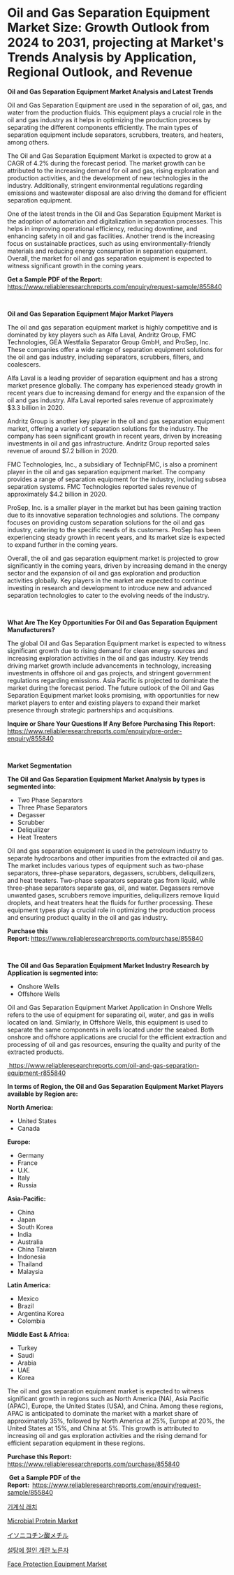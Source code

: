 <p><h1>Oil and Gas Separation Equipment Market Size: Growth Outlook from 2024 to 2031, projecting at Market's Trends Analysis by Application, Regional Outlook, and Revenue</h1></p><p><strong>Oil and Gas Separation Equipment Market Analysis and Latest Trends</strong></p>
<p><p>Oil and Gas Separation Equipment are used in the separation of oil, gas, and water from the production fluids. This equipment plays a crucial role in the oil and gas industry as it helps in optimizing the production process by separating the different components efficiently. The main types of separation equipment include separators, scrubbers, treaters, and heaters, among others.</p><p>The Oil and Gas Separation Equipment Market is expected to grow at a CAGR of 4.2% during the forecast period. The market growth can be attributed to the increasing demand for oil and gas, rising exploration and production activities, and the development of new technologies in the industry. Additionally, stringent environmental regulations regarding emissions and wastewater disposal are also driving the demand for efficient separation equipment.</p><p>One of the latest trends in the Oil and Gas Separation Equipment Market is the adoption of automation and digitalization in separation processes. This helps in improving operational efficiency, reducing downtime, and enhancing safety in oil and gas facilities. Another trend is the increasing focus on sustainable practices, such as using environmentally-friendly materials and reducing energy consumption in separation equipment. Overall, the market for oil and gas separation equipment is expected to witness significant growth in the coming years.</p></p>
<p><strong>Get a Sample PDF of the Report:&nbsp;</strong> <a href="https://www.reliableresearchreports.com/enquiry/request-sample/855840">https://www.reliableresearchreports.com/enquiry/request-sample/855840</a></p>
<p>&nbsp;</p>
<p><strong>Oil and Gas Separation Equipment Major Market Players</strong></p>
<p><p>The oil and gas separation equipment market is highly competitive and is dominated by key players such as Alfa Laval, Andritz Group, FMC Technologies, GEA Westfalia Separator Group GmbH, and ProSep, Inc. These companies offer a wide range of separation equipment solutions for the oil and gas industry, including separators, scrubbers, filters, and coalescers.</p><p>Alfa Laval is a leading provider of separation equipment and has a strong market presence globally. The company has experienced steady growth in recent years due to increasing demand for energy and the expansion of the oil and gas industry. Alfa Laval reported sales revenue of approximately $3.3 billion in 2020.</p><p>Andritz Group is another key player in the oil and gas separation equipment market, offering a variety of separation solutions for the industry. The company has seen significant growth in recent years, driven by increasing investments in oil and gas infrastructure. Andritz Group reported sales revenue of around $7.2 billion in 2020.</p><p>FMC Technologies, Inc., a subsidiary of TechnipFMC, is also a prominent player in the oil and gas separation equipment market. The company provides a range of separation equipment for the industry, including subsea separation systems. FMC Technologies reported sales revenue of approximately $4.2 billion in 2020.</p><p>ProSep, Inc. is a smaller player in the market but has been gaining traction due to its innovative separation technologies and solutions. The company focuses on providing custom separation solutions for the oil and gas industry, catering to the specific needs of its customers. ProSep has been experiencing steady growth in recent years, and its market size is expected to expand further in the coming years.</p><p>Overall, the oil and gas separation equipment market is projected to grow significantly in the coming years, driven by increasing demand in the energy sector and the expansion of oil and gas exploration and production activities globally. Key players in the market are expected to continue investing in research and development to introduce new and advanced separation technologies to cater to the evolving needs of the industry.</p></p>
<p>&nbsp;</p>
<p><strong>What Are The Key Opportunities For Oil and Gas Separation Equipment Manufacturers?</strong></p>
<p><p>The global Oil and Gas Separation Equipment market is expected to witness significant growth due to rising demand for clean energy sources and increasing exploration activities in the oil and gas industry. Key trends driving market growth include advancements in technology, increasing investments in offshore oil and gas projects, and stringent government regulations regarding emissions. Asia Pacific is projected to dominate the market during the forecast period. The future outlook of the Oil and Gas Separation Equipment market looks promising, with opportunities for new market players to enter and existing players to expand their market presence through strategic partnerships and acquisitions.</p></p>
<p><strong>Inquire or Share Your Questions If Any Before Purchasing This Report:</strong> <a href="https://www.reliableresearchreports.com/enquiry/pre-order-enquiry/855840">https://www.reliableresearchreports.com/enquiry/pre-order-enquiry/855840</a></p>
<p>&nbsp;</p>
<p><strong>Market Segmentation</strong></p>
<p><strong>The Oil and Gas Separation Equipment Market Analysis by types is segmented into:</strong></p>
<p><ul><li>Two Phase Separators</li><li>Three Phase Separators</li><li>Degasser</li><li>Scrubber</li><li>Deliquilizer</li><li>Heat Treaters</li></ul></p>
<p><p>Oil and gas separation equipment is used in the petroleum industry to separate hydrocarbons and other impurities from the extracted oil and gas. The market includes various types of equipment such as two-phase separators, three-phase separators, degassers, scrubbers, deliquilizers, and heat treaters. Two-phase separators separate gas from liquid, while three-phase separators separate gas, oil, and water. Degassers remove unwanted gases, scrubbers remove impurities, deliquilizers remove liquid droplets, and heat treaters heat the fluids for further processing. These equipment types play a crucial role in optimizing the production process and ensuring product quality in the oil and gas industry.</p></p>
<p><strong>Purchase this Report:&nbsp;</strong><a href="https://www.reliableresearchreports.com/purchase/855840">https://www.reliableresearchreports.com/purchase/855840</a></p>
<p>&nbsp;</p>
<p><strong>The Oil and Gas Separation Equipment Market Industry Research by Application is segmented into:</strong></p>
<p><ul><li>Onshore Wells</li><li>Offshore Wells</li></ul></p>
<p><p>Oil and Gas Separation Equipment Market Application in Onshore Wells refers to the use of equipment for separating oil, water, and gas in wells located on land. Similarly, in Offshore Wells, this equipment is used to separate the same components in wells located under the seabed. Both onshore and offshore applications are crucial for the efficient extraction and processing of oil and gas resources, ensuring the quality and purity of the extracted products.</p></p>
<p><a href="https://www.reliableresearchreports.com/oil-and-gas-separation-equipment-r855840">&nbsp;https://www.reliableresearchreports.com/oil-and-gas-separation-equipment-r855840</a></p>
<p><strong>In terms of Region, the Oil and Gas Separation Equipment Market Players available by Region are:</strong></p>
<p>
    <p> <strong> North America: </strong>
        <ul>
            <li>United States</li>
            <li>Canada</li>
        </ul>
        </p> 
    <p> <strong> Europe: </strong>
        <ul>
            <li>Germany</li>
            <li>France</li>
            <li>U.K.</li>
            <li>Italy</li>
            <li>Russia</li>
        </ul>
        </p> 
    <p> <strong> Asia-Pacific: </strong>
        <ul>
            <li>China</li>
            <li>Japan</li>
            <li>South Korea</li>
            <li>India</li>
            <li>Australia</li>
            <li>China Taiwan</li>
            <li>Indonesia</li>
            <li>Thailand</li>
            <li>Malaysia</li>
        </ul>
        </p> 
    <p> <strong> Latin America: </strong>
        <ul>
            <li>Mexico</li>
            <li>Brazil</li>
            <li>Argentina Korea</li>
            <li>Colombia</li>
        </ul>
        </p> 
    <p> <strong> Middle East & Africa: </strong>
        <ul>
            <li>Turkey</li>
            <li>Saudi</li>
            <li>Arabia</li>
            <li>UAE</li>
            <li>Korea</li>
        </ul>
    </p>
    </p>
<p><p>The oil and gas separation equipment market is expected to witness significant growth in regions such as North America (NA), Asia Pacific (APAC), Europe, the United States (USA), and China. Among these regions, APAC is anticipated to dominate the market with a market share of approximately 35%, followed by North America at 25%, Europe at 20%, the United States at 15%, and China at 5%. This growth is attributed to increasing oil and gas exploration activities and the rising demand for efficient separation equipment in these regions.</p></p>
<p><strong>Purchase this Report: </strong><a href="https://www.reliableresearchreports.com/purchase/855840">https://www.reliableresearchreports.com/purchase/855840</a></p>
<p>&nbsp;<strong>Get a Sample PDF of the Report:&nbsp;&nbsp;</strong><a href="https://www.reliableresearchreports.com/enquiry/request-sample/855840">https://www.reliableresearchreports.com/enquiry/request-sample/855840</a></p>
<p><strong></strong></p>
<p><p><a href="https://github.com/akzkkws047661437/Market-Research-Report-List-1/blob/main/994198224640.md">기계식 래치</a></p><p><a href="https://issuu.com/reportprime-2/docs/microbial-protein-market-size-2030.pptx">Microbial Protein Market</a></p><p><a href="https://github.com/oafhukehf4709715/Market-Research-Report-List-1/blob/main/864701926592.md">イソニコチン酸メチル</a></p><p><a href="https://medium.com/@dudleyferry/%EC%84%A4%ED%83%95-%EB%8B%AC%EA%B1%80-%EB%85%B8%EB%A5%B8%EC%9E%90-%EC%8B%9C%EC%9E%A5-%EC%A2%85%EB%A5%98-%EC%9D%91%EC%9A%A9-%EB%B0%8F-%EC%A7%80%EB%A6%AC%EC%97%90-%EB%8C%80%ED%95%9C-%ED%8F%AC%EA%B4%84%EC%A0%81-%ED%8F%89%EA%B0%80-903befb9de9c">설탕에 절인 계란 노른자</a></p><p><a href="https://github.com/lubmix/Market-Research-Report-List-2/blob/main/face-protection-equipment-market.md">Face Protection Equipment Market</a></p></p>